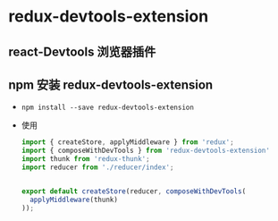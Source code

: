 # redux-devtools-extension

## react-Devtools 浏览器插件

## npm 安装 redux-devtools-extension

*   `npm install --save redux-devtools-extension`

*   使用

    ```javascript
    import { createStore, applyMiddleware } from 'redux';
    import { composeWithDevTools } from 'redux-devtools-extension'
    import thunk from 'redux-thunk';
    import reducer from './reducer/index';


    export default createStore(reducer, composeWithDevTools(
      applyMiddleware(thunk)
    ));
    ```
